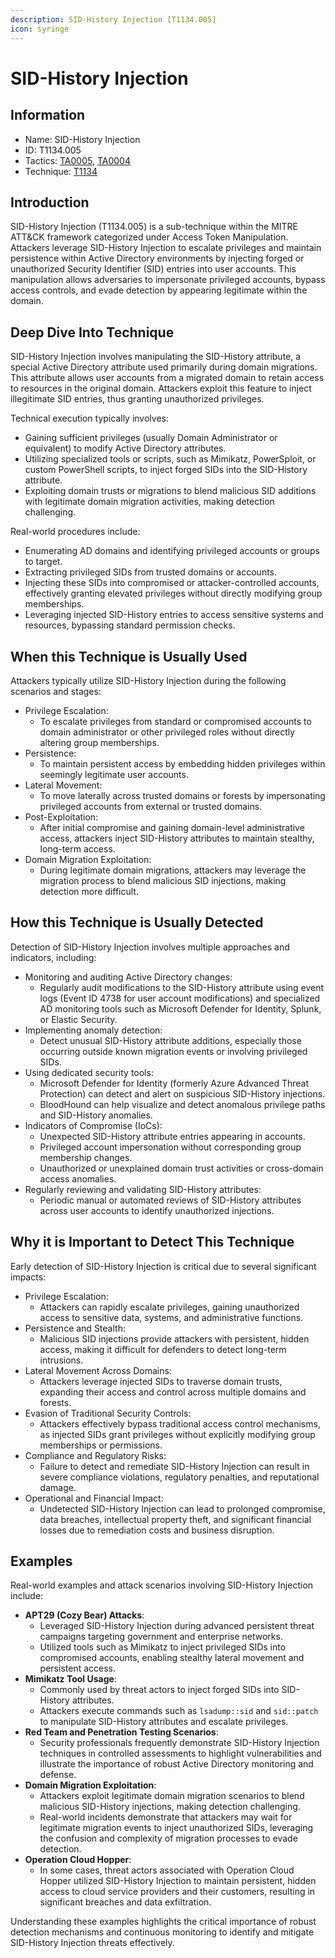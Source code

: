 ```yaml
---
description: SID-History Injection [T1134.005]
icon: syringe
---
```


# SID-History Injection

## Information

* Name: SID-History Injection
* ID: T1134.005
* Tactics: [TA0005](../), [TA0004](../../ta0004/)
* Technique: [T1134](./)

## Introduction

SID-History Injection (T1134.005) is a sub-technique within the MITRE ATT\&CK framework categorized under Access Token Manipulation. Attackers leverage SID-History Injection to escalate privileges and maintain persistence within Active Directory environments by injecting forged or unauthorized Security Identifier (SID) entries into user accounts. This manipulation allows adversaries to impersonate privileged accounts, bypass access controls, and evade detection by appearing legitimate within the domain.

## Deep Dive Into Technique

SID-History Injection involves manipulating the SID-History attribute, a special Active Directory attribute used primarily during domain migrations. This attribute allows user accounts from a migrated domain to retain access to resources in the original domain. Attackers exploit this feature to inject illegitimate SID entries, thus granting unauthorized privileges.

Technical execution typically involves:

* Gaining sufficient privileges (usually Domain Administrator or equivalent) to modify Active Directory attributes.
* Utilizing specialized tools or scripts, such as Mimikatz, PowerSploit, or custom PowerShell scripts, to inject forged SIDs into the SID-History attribute.
* Exploiting domain trusts or migrations to blend malicious SID additions with legitimate domain migration activities, making detection challenging.

Real-world procedures include:

* Enumerating AD domains and identifying privileged accounts or groups to target.
* Extracting privileged SIDs from trusted domains or accounts.
* Injecting these SIDs into compromised or attacker-controlled accounts, effectively granting elevated privileges without directly modifying group memberships.
* Leveraging injected SID-History entries to access sensitive systems and resources, bypassing standard permission checks.

## When this Technique is Usually Used

Attackers typically utilize SID-History Injection during the following scenarios and stages:

* Privilege Escalation:
  * To escalate privileges from standard or compromised accounts to domain administrator or other privileged roles without directly altering group memberships.
* Persistence:
  * To maintain persistent access by embedding hidden privileges within seemingly legitimate user accounts.
* Lateral Movement:
  * To move laterally across trusted domains or forests by impersonating privileged accounts from external or trusted domains.
* Post-Exploitation:
  * After initial compromise and gaining domain-level administrative access, attackers inject SID-History attributes to maintain stealthy, long-term access.
* Domain Migration Exploitation:
  * During legitimate domain migrations, attackers may leverage the migration process to blend malicious SID injections, making detection more difficult.

## How this Technique is Usually Detected

Detection of SID-History Injection involves multiple approaches and indicators, including:

* Monitoring and auditing Active Directory changes:
  * Regularly audit modifications to the SID-History attribute using event logs (Event ID 4738 for user account modifications) and specialized AD monitoring tools such as Microsoft Defender for Identity, Splunk, or Elastic Security.
* Implementing anomaly detection:
  * Detect unusual SID-History attribute additions, especially those occurring outside known migration events or involving privileged SIDs.
* Using dedicated security tools:
  * Microsoft Defender for Identity (formerly Azure Advanced Threat Protection) can detect and alert on suspicious SID-History injections.
  * BloodHound can help visualize and detect anomalous privilege paths and SID-History anomalies.
* Indicators of Compromise (IoCs):
  * Unexpected SID-History attribute entries appearing in accounts.
  * Privileged account impersonation without corresponding group membership changes.
  * Unauthorized or unexplained domain trust activities or cross-domain access anomalies.
* Regularly reviewing and validating SID-History attributes:
  * Periodic manual or automated reviews of SID-History attributes across user accounts to identify unauthorized injections.

## Why it is Important to Detect This Technique

Early detection of SID-History Injection is critical due to several significant impacts:

* Privilege Escalation:
  * Attackers can rapidly escalate privileges, gaining unauthorized access to sensitive data, systems, and administrative functions.
* Persistence and Stealth:
  * Malicious SID injections provide attackers with persistent, hidden access, making it difficult for defenders to detect long-term intrusions.
* Lateral Movement Across Domains:
  * Attackers leverage injected SIDs to traverse domain trusts, expanding their access and control across multiple domains and forests.
* Evasion of Traditional Security Controls:
  * Attackers effectively bypass traditional access control mechanisms, as injected SIDs grant privileges without explicitly modifying group memberships or permissions.
* Compliance and Regulatory Risks:
  * Failure to detect and remediate SID-History Injection can result in severe compliance violations, regulatory penalties, and reputational damage.
* Operational and Financial Impact:
  * Undetected SID-History Injection can lead to prolonged compromise, data breaches, intellectual property theft, and significant financial losses due to remediation costs and business disruption.

## Examples

Real-world examples and attack scenarios involving SID-History Injection include:

* **APT29 (Cozy Bear) Attacks**:
  * Leveraged SID-History Injection during advanced persistent threat campaigns targeting government and enterprise networks.
  * Utilized tools such as Mimikatz to inject privileged SIDs into compromised accounts, enabling stealthy lateral movement and persistent access.
* **Mimikatz Tool Usage**:
  * Commonly used by threat actors to inject forged SIDs into SID-History attributes.
  * Attackers execute commands such as `lsadump::sid` and `sid::patch` to manipulate SID-History attributes and escalate privileges.
* **Red Team and Penetration Testing Scenarios**:
  * Security professionals frequently demonstrate SID-History Injection techniques in controlled assessments to highlight vulnerabilities and illustrate the importance of robust Active Directory monitoring and defense.
* **Domain Migration Exploitation**:
  * Attackers exploit legitimate domain migration scenarios to blend malicious SID-History injections, making detection challenging.
  * Real-world incidents demonstrate that attackers may wait for legitimate migration events to inject unauthorized SIDs, leveraging the confusion and complexity of migration processes to evade detection.
* **Operation Cloud Hopper**:
  * In some cases, threat actors associated with Operation Cloud Hopper utilized SID-History Injection to maintain persistent, hidden access to cloud service providers and their customers, resulting in significant breaches and data exfiltration.

Understanding these examples highlights the critical importance of robust detection mechanisms and continuous monitoring to identify and mitigate SID-History Injection threats effectively.
